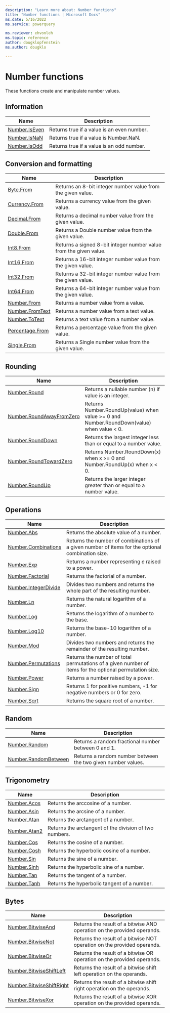 ```yaml
---
description: "Learn more about: Number functions"
title: "Number functions | Microsoft Docs"
ms.date: 5/16/2022
ms.service: powerquery

ms.reviewer: ehvonleh
ms.topic: reference
author: dougklopfenstein
ms.author: dougklo

---
```

# Number functions

These functions create and manipulate number values.

## Information

|Name|Description|  
|------------|---------------|  
|[Number.IsEven](number-iseven.md)|Returns true if a value is an even number.|
|[Number.IsNaN](number-isnan.md)|Returns true if a value is Number.NaN.|  
|[Number.IsOdd](number-isodd.md)|Returns true if a value is an odd number.|  

## Conversion and formatting  

|Name|Description|
|------------|---------------|
|[Byte.From](byte-from.md)|Returns an 8-bit integer number value from the given value.|
|[Currency.From](currency-from.md)|Returns a currency value from the given value.|
|[Decimal.From](decimal-from.md)|Returns a decimal number value from the given value.|
|[Double.From](double-from.md)|Returns a Double number value from the given value.|
|[Int8.From](int8-from.md)|Returns a signed 8-bit integer number value from the given value.|
|[Int16.From](int16-from.md)|Returns a 16-bit integer number value from the given value.|
|[Int32.From](int32-from.md)|Returns a 32-bit integer number value from the given value.|
|[Int64.From](int64-from.md)|Returns a 64-bit integer number value from the given value.|
|[Number.From](number-from.md)|Returns a number value from a value.|
|[Number.FromText](number-fromtext.md)|Returns a number value from a text value.|
|[Number.ToText](number-totext.md)|Returns a text value from a number value.|
|[Percentage.From](percentage-from.md)|Returns a percentage value from the given value.|
|[Single.From](single-from.md)|Returns a Single number value from the given value.|

## Rounding

|Name|Description|
|------------|---------------|
|[Number.Round](number-round.md)|Returns a nullable number (n) if value is an integer.|
|[Number.RoundAwayFromZero](number-roundawayfromzero.md)|Returns Number.RoundUp(value) when value &gt;= 0 and Number.RoundDown(value) when value &lt; 0.|
|[Number.RoundDown](number-rounddown.md)|Returns the largest integer less than or equal to a number value.|
|[Number.RoundTowardZero](number-roundtowardzero.md)|Returns Number.RoundDown(x) when x &gt;= 0 and Number.RoundUp(x) when x &lt; 0.|
|[Number.RoundUp](number-roundup.md)|Returns the larger integer greater than or equal to a number value.|  

## Operations

|Name|Description|
|------------|---------------|
|[Number.Abs](number-abs.md)|Returns the absolute value of a number.|
|[Number.Combinations](number-combinations.md)|Returns the number of combinations of a given number of items for the optional combination size.|
|[Number.Exp](number-exp.md)|Returns a number representing *e* raised to a power.|
|[Number.Factorial](number-factorial.md)|Returns the factorial of a number.|
|[Number.IntegerDivide](number-integerdivide.md)|Divides two numbers and returns the whole part of the resulting number.|
|[Number.Ln](number-ln.md)|Returns the natural logarithm of a number.|
|[Number.Log](number-log.md)|Returns the logarithm of a number to the base.|
|[Number.Log10](number-log10.md)|Returns the base-10 logarithm of a number.|
|[Number.Mod](number-mod.md)|Divides two numbers and returns the remainder of the resulting number.|
|[Number.Permutations](number-permutations.md)|Returns the number of total permutations of a given number of items for the optional permutation size.|
|[Number.Power](number-power.md)|Returns a number raised by a power.|
|[Number.Sign](number-sign.md)|Returns 1 for positive numbers, -1 for negative numbers or 0 for zero.|
|[Number.Sqrt](number-sqrt.md)|Returns the square root of a number.|

## Random

|Name|Description|
|------------|---------------|
|[Number.Random](number-random.md)|Returns a random fractional number between 0 and 1.|
|[Number.RandomBetween](number-randombetween.md)|Returns a random number between the two given number values.|

## Trigonometry

|Name|Description|
|------------|---------------|
|[Number.Acos](number-acos.md)|Returns the arccosine of a number.|
|[Number.Asin](number-asin.md)|Returns the arcsine of a number.|
|[Number.Atan](number-atan.md)|Returns the arctangent of a number.|
|[Number.Atan2](number-atan2.md)|Returns the arctangent of the division of two numbers.|
|[Number.Cos](number-cos.md)|Returns the cosine of a number.|
|[Number.Cosh](number-cosh.md)|Returns the hyperbolic cosine of a number.|
|[Number.Sin](number-sin.md)|Returns the sine of a number.|
|[Number.Sinh](number-sinh.md)|Returns the hyperbolic sine of a number.|
|[Number.Tan](number-tan.md)|Returns the tangent of a number.|
|[Number.Tanh](number-tanh.md)|Returns the hyperbolic tangent of a number.|

## Bytes

|Name|Description|
|------------|---------------|
|[Number.BitwiseAnd](number-bitwiseand.md)|Returns the result of a bitwise AND operation on the provided operands.|
|[Number.BitwiseNot](number-bitwisenot.md)|Returns the result of a bitwise NOT operation on the provided operands.|
|[Number.BitwiseOr](number-bitwiseor.md)|Returns the result of a bitwise OR operation on the provided operands.|
|[Number.BitwiseShiftLeft](number-bitwiseshiftleft.md)|Returns the result of a bitwise shift left operation on the operands.|
|[Number.BitwiseShiftRight](number-bitwiseshiftright.md)|Returns the result of a bitwise shift right operation on the operands.|
|[Number.BitwiseXor](number-bitwisexor.md)|Returns the result of a bitwise XOR operation on the provided operands.|
